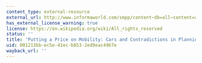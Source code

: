 ```yaml
---
content_type: external-resource
external_url: http://www.informaworld.com/smpp/content~db=all~content=a787392634~frm=abslink
has_external_license_warning: true
license: https://en.wikipedia.org/wiki/All_rights_reserved
status: ''
title: 'Putting a Price on Mobility: Cars and Contradictions in Planning'
uid: 001213bb-ec5e-41ec-b853-2ed9eac4967e
wayback_url: ''
---
```

